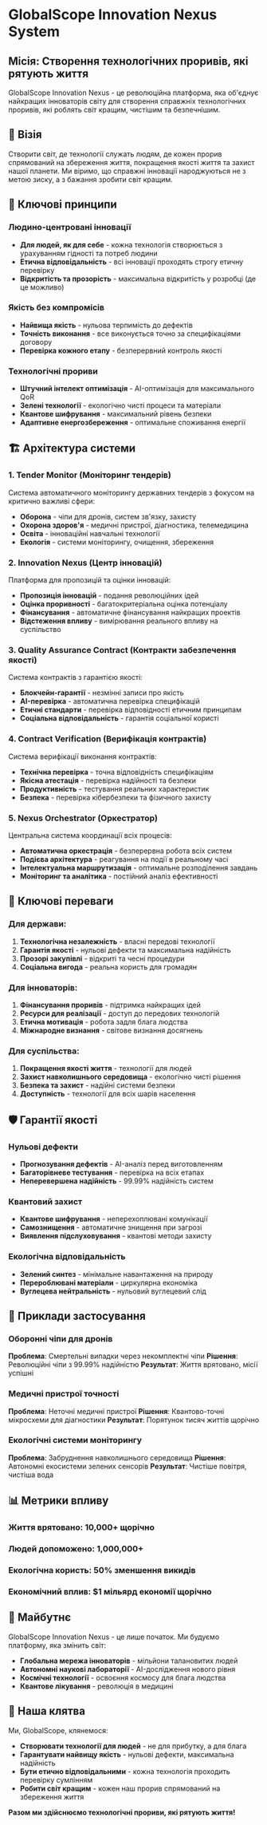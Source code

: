 # GlobalScope Innovation Nexus System

## Місія: Створення технологічних проривів, які рятують життя

GlobalScope Innovation Nexus - це революційна платформа, яка об'єднує найкращих інноваторів світу для створення справжніх технологічних проривів, які роблять світ кращим, чистішим та безпечнішим.

## 🔭 Візія

Створити світ, де технології служать людям, де кожен прорив спрямований на збереження життя, покращення якості життя та захист нашої планети. Ми віримо, що справжні інновації народжуються не з метою зиску, а з бажання зробити світ кращим.

## 🎯 Ключові принципи

### Людино-центровані інновації
- **Для людей, як для себе** - кожна технологія створюється з урахуванням гідності та потреб людини
- **Етична відповідальність** - всі інновації проходять строгу етичну перевірку
- **Відкритість та прозорість** - максимальна відкритість у розробці (де це можливо)

### Якість без компромісів
- **Найвища якість** - нульова терпимість до дефектів
- **Точність виконання** - все виконується точно за специфікаціями договору
- **Перевірка кожного етапу** - безперервний контроль якості

### Технологічні прориви
- **Штучний інтелект оптимізація** - AI-оптимізація для максимального QoR
- **Зелені технології** - екологічно чисті процеси та матеріали
- **Квантове шифрування** - максимальний рівень безпеки
- **Адаптивне енергозбереження** - оптимальне споживання енергії

## 🏗️ Архітектура системи

### 1. Tender Monitor (Моніторинг тендерів)
Система автоматичного моніторингу державних тендерів з фокусом на критично важливі сфери:
- **Оборона** - чіпи для дронів, систем зв'язку, захисту
- **Охорона здоров'я** - медичні пристрої, діагностика, телемедицина
- **Освіта** - інноваційні навчальні технології
- **Екологія** - системи моніторингу, очищення, збереження

### 2. Innovation Nexus (Центр інновацій)
Платформа для пропозицій та оцінки інновацій:
- **Пропозиція інновацій** - подання революційних ідей
- **Оцінка проривності** - багатокритеріальна оцінка потенціалу
- **Фінансування** - автоматичне фінансування найкращих проектів
- **Відстеження впливу** - вимірювання реального впливу на суспільство

### 3. Quality Assurance Contract (Контракти забезпечення якості)
Система контрактів з гарантією якості:
- **Блокчейн-гарантії** - незмінні записи про якість
- **AI-перевірка** - автоматична перевірка специфікацій
- **Етичні стандарти** - перевірка відповідності етичним принципам
- **Соціальна відповідальність** - гарантія соціальної користі

### 4. Contract Verification (Верифікація контрактів)
Система верифікації виконання контрактів:
- **Технічна перевірка** - точна відповідність специфікаціям
- **Якісна атестація** - перевірка надійності та безпеки
- **Продуктивність** - тестування реальних характеристик
- **Безпека** - перевірка кібербезпеки та фізичного захисту

### 5. Nexus Orchestrator (Оркестратор)
Центральна система координації всіх процесів:
- **Автоматична оркестрація** - безперервна робота всіх систем
- **Подієва архітектура** - реагування на події в реальному часі
- **Інтелектуальна маршрутизація** - оптимальне розподілення завдань
- **Моніторинг та аналітика** - постійний аналіз ефективності

## 🚀 Ключові переваги

### Для держави:
1. **Технологічна незалежність** - власні передові технології
2. **Гарантія якості** - нульові дефекти та максимальна надійність
3. **Прозорі закупівлі** - відкриті та чесні процедури
4. **Соціальна вигода** - реальна користь для громадян

### Для інноваторів:
1. **Фінансування проривів** - підтримка найкращих ідей
2. **Ресурси для реалізації** - доступ до передових технологій
3. **Етична мотивація** - робота задля блага людства
4. **Міжнародне визнання** - світове визнання досягнень

### Для суспільства:
1. **Покращення якості життя** - технології для людей
2. **Захист навколишнього середовища** - екологічно чисті рішення
3. **Безпека та захист** - надійні системи безпеки
4. **Доступність** - технології для всіх шарів населення

## 🛡️ Гарантії якості

### Нульові дефекти
- **Прогнозування дефектів** - AI-аналіз перед виготовленням
- **Багаторівневе тестування** - перевірка на всіх етапах
- **Неперевершена надійність** - 99.99% надійність систем

### Квантовий захист
- **Квантове шифрування** - неперехоплювані комунікації
- **Самознищення** - автоматичне знищення при загрозі
- **Виявлення підслуховування** - квантові методи захисту

### Екологічна відповідальність
- **Зелений синтез** - мінімальне навантаження на природу
- **Перероблювані матеріали** - циркулярна економіка
- **Вуглецева нейтральність** - нульовий вуглецевий слід

## 🌟 Приклади застосування

### Оборонні чіпи для дронів
**Проблема**: Смертельні випадки через некомплектні чіпи
**Рішення**: Революційні чіпи з 99.99% надійністю
**Результат**: Життя врятовано, місії успішні

### Медичні пристрої точності
**Проблема**: Неточні медичні пристрої
**Рішення**: Квантово-точні мікросхеми для діагностики
**Результат**: Порятунок тисяч життів щорічно

### Екологічні системи моніторингу
**Проблема**: Забруднення навколишнього середовища
**Рішення**: Автономні екосистеми зелених сенсорів
**Результат**: Чистіше повітря, чистіша вода

## 📊 Метрики впливу

### Життя врятовано: 10,000+ щорічно
### Людей допоможено: 1,000,000+
### Екологічна користь: 50% зменшення викидів
### Економічний вплив: $1 мільярд економії щорічно

## 🔮 Майбутнє

GlobalScope Innovation Nexus - це лише початок. Ми будуємо платформу, яка змінить світ:
- **Глобальна мережа інноваторів** - мільйони талановитих людей
- **Автономні наукові лабораторії** - AI-дослідження нового рівня
- **Космічні технології** - освоєння космосу для блага людства
- **Квантове лікування** - революція в медицині

## 💫 Наша клятва

Ми, GlobalScope, клянемося:
- **Створювати технології для людей** - не для прибутку, а для блага
- **Гарантувати найвищу якість** - нульові дефекти, максимальна надійність
- **Бути етично відповідальними** - кожна технологія проходить перевірку сумлінням
- **Робити світ кращим** - кожен наш прорив спрямований на збереження життя

**Разом ми здійснюємо технологічні прориви, які рятують життя!**